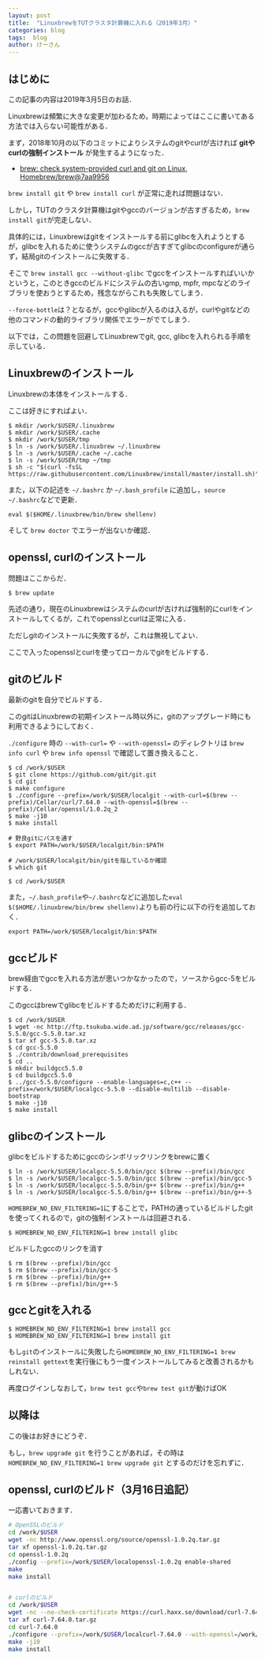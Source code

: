 ```yaml
---
layout: post
title:  "LinuxbrewをTUTクラスタ計算機に入れる（2019年3月）"
categories: blog
tags:  blog
author: けーさん
---
```




## はじめに

この記事の内容は2019年3月5日のお話．

<!--more-->

Linuxbrewは頻繁に大きな変更が加わるため，時期によってはここに書いてある方法では入らない可能性がある．

まず，2018年10月の以下のコミットによりシステムのgitやcurlが古ければ **gitやcurlの強制インストール** が発生するようになった．

* [brew: check system-provided curl and git on Linux, Homebrew/brew@7aa9956](https://github.com/Homebrew/brew/commit/7aa995693479992a76e19a15132843d6fdf765f5)

`brew install git` や `brew install curl` が正常に走れば問題はない．

しかし，TUTのクラスタ計算機はgitやgccのバージョンが古すぎるため，`brew install git`が完走しない．

具体的には，Linuxbrewはgitをインストールする前にglibcを入れようとするが，glibcを入れるために使うシステムのgccが古すぎてglibcのconfigureが通らず，結局gitのインストールに失敗する．

そこで `brew install gcc --without-glibc` でgccをインストールすればいいかというと，このときgccのビルドにシステムの古いgmp, mpfr, mpcなどのライブラリを使おうとするため，残念ながらこれも失敗してしまう．

`--force-bottle`は？となるが，gccやglibcが入るのは入るが，curlやgitなどの他のコマンドの動的ライブラリ関係でエラーがでてしまう．

以下では，この問題を回避してLinuxbrewでgit, gcc, glibcを入れられる手順を示している．


## Linuxbrewのインストール

Linuxbrewの本体をインストールする．

ここは好きにすればよい．

```
$ mkdir /work/$USER/.linuxbrew
$ mkdir /work/$USER/.cache
$ mkdir /work/$USER/tmp
$ ln -s /work/$USER/.linuxbrew ~/.linuxbrew
$ ln -s /work/$USER/.cache ~/.cache
$ ln -s /work/$USER/tmp ~/tmp
$ sh -c "$(curl -fsSL https://raw.githubusercontent.com/Linuxbrew/install/master/install.sh)"
```

また，以下の記述を `~/.bashrc` か `~/.bash_profile` に追加し，`source ~/.bashrc`などで更新．

```
eval $($HOME/.linuxbrew/bin/brew shellenv)
```

そして `brew doctor` でエラーが出ないか確認．


## openssl, curlのインストール

問題はここからだ．

```
$ brew update
```

先述の通り，現在のLinuxbrewはシステムのcurlが古ければ強制的にcurlをインストールしてくるが，これでopensslとcurlは正常に入る．

ただしgitのインストールに失敗するが，これは無視してよい．

ここで入ったopensslとcurlを使ってローカルでgitをビルドする．


## gitのビルド

最新のgitを自分でビルドする．

このgitはLinuxbrewの初期インストール時以外に，gitのアップグレード時にも利用できるようにしておく．

`./configure` 時の `--with-curl=` や `--with-openssl=` のディレクトリは `brew info curl` や `brew info openssl` で確認して置き換えること． 

```
$ cd /work/$USER
$ git clone https://github.com/git/git.git
$ cd git
$ make configure
$ ./configure --prefix=/work/$USER/localgit --with-curl=$(brew --prefix)/Cellar/curl/7.64.0 --with-openssl=$(brew --prefix)/Cellar/openssl/1.0.2q_2
$ make -j10
$ make install

# 野良gitにパスを通す
$ export PATH=/work/$USER/localgit/bin:$PATH

# /work/$USER/localgit/bin/gitを指しているか確認
$ which git

$ cd /work/$USER
```

また，`~/.bash_profile`や`~/.bashrc`などに追加した`eval $($HOME/.linuxbrew/bin/brew shellenv)`よりも前の行に以下の行を追加しておく．

```
export PATH=/work/$USER/localgit/bin:$PATH
```


## gccビルド

brew経由でgccを入れる方法が思いつかなかったので，ソースからgcc-5をビルドする．

このgccはbrewでglibcをビルドするためだけに利用する．

```
$ cd /work/$USER
$ wget -nc http://ftp.tsukuba.wide.ad.jp/software/gcc/releases/gcc-5.5.0/gcc-5.5.0.tar.xz
$ tar xf gcc-5.5.0.tar.xz
$ cd gcc-5.5.0
$ ./contrib/download_prerequisites
$ cd ..
$ mkdir buildgcc5.5.0
$ cd buildgcc5.5.0
$ ../gcc-5.5.0/configure --enable-languages=c,c++ --prefix=/work/$USER/localgcc-5.5.0 --disable-multilib --disable-bootstrap
$ make -j10
$ make install
```


## glibcのインストール

glibcをビルドするためにgccのシンボリックリンクをbrewに置く

```
$ ln -s /work/$USER/localgcc-5.5.0/bin/gcc $(brew --prefix)/bin/gcc
$ ln -s /work/$USER/localgcc-5.5.0/bin/gcc $(brew --prefix)/bin/gcc-5
$ ln -s /work/$USER/localgcc-5.5.0/bin/g++ $(brew --prefix)/bin/g++
$ ln -s /work/$USER/localgcc-5.5.0/bin/g++ $(brew --prefix)/bin/g++-5
```

`HOMEBREW_NO_ENV_FILTERING=1`にすることで，PATHの通っているビルドしたgitを使ってくれるので，gitの強制インストールは回避される．

```
$ HOMEBREW_NO_ENV_FILTERING=1 brew install glibc
```

ビルドしたgccのリンクを消す

```
$ rm $(brew --prefix)/bin/gcc
$ rm $(brew --prefix)/bin/gcc-5
$ rm $(brew --prefix)/bin/g++
$ rm $(brew --prefix)/bin/g++-5
```


## gccとgitを入れる

```
$ HOMEBREW_NO_ENV_FILTERING=1 brew install gcc
$ HOMEBREW_NO_ENV_FILTERING=1 brew install git
```

もし`git`のインストールに失敗したら`HOMEBREW_NO_ENV_FILTERING=1 brew reinstall gettext`を実行後にもう一度インストールしてみると改善されるかもしれない．

再度ログインしなおして，`brew test gcc`や`brew test git`が動けばOK


## 以降は

この後はお好きにどうぞ．

もし，`brew upgrade git` を行うことがあれば，その時は `HOMEBREW_NO_ENV_FILTERING=1 brew upgrade git` とするのだけを忘れずに．



## openssl, curlのビルド（3月16日追記）

一応書いておきます．

```sh
# OpenSSLのビルド
cd /work/$USER
wget -nc http://www.openssl.org/source/openssl-1.0.2q.tar.gz
tar xf openssl-1.0.2q.tar.gz
cd openssl-1.0.2q
./config --prefix=/work/$USER/localopenssl-1.0.2q enable-shared
make
make install


# curlのビルド
cd /work/$USER
wget -nc --no-check-certificate https://curl.haxx.se/download/curl-7.64.0.tar.gz
tar xf curl-7.64.0.tar.gz
cd curl-7.64.0
./configure --prefix=/work/$USER/localcurl-7.64.0 --with-openssl=/work/$USER/localopenssl-1.0.2q
make -j10
make install
```
